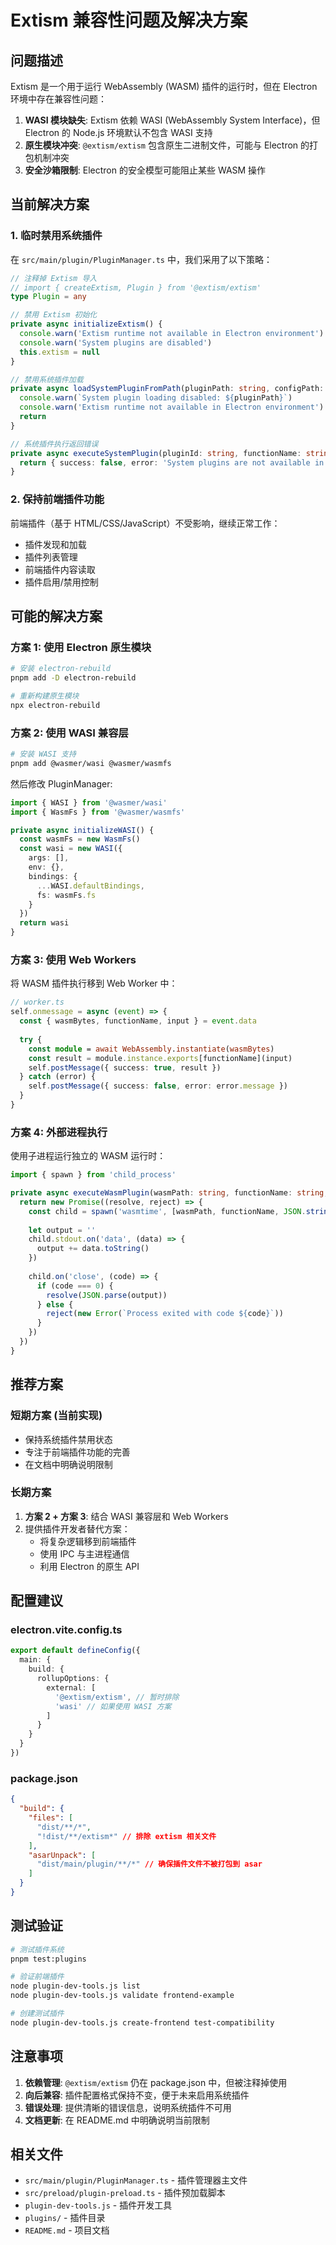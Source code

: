 # Extism 兼容性问题及解决方案

## 问题描述

Extism 是一个用于运行 WebAssembly (WASM) 插件的运行时，但在 Electron 环境中存在兼容性问题：

1. **WASI 模块缺失**: Extism 依赖 WASI (WebAssembly System Interface)，但 Electron 的 Node.js 环境默认不包含 WASI 支持
2. **原生模块冲突**: `@extism/extism` 包含原生二进制文件，可能与 Electron 的打包机制冲突
3. **安全沙箱限制**: Electron 的安全模型可能阻止某些 WASM 操作

## 当前解决方案

### 1. 临时禁用系统插件

在 `src/main/plugin/PluginManager.ts` 中，我们采用了以下策略：

```typescript
// 注释掉 Extism 导入
// import { createExtism, Plugin } from '@extism/extism'
type Plugin = any

// 禁用 Extism 初始化
private async initializeExtism() {
  console.warn('Extism runtime not available in Electron environment')
  console.warn('System plugins are disabled')
  this.extism = null
}

// 禁用系统插件加载
private async loadSystemPluginFromPath(pluginPath: string, configPath: string) {
  console.warn(`System plugin loading disabled: ${pluginPath}`)
  console.warn('Extism runtime not available in Electron environment')
  return
}

// 系统插件执行返回错误
private async executeSystemPlugin(pluginId: string, functionName: string, input?: any) {
  return { success: false, error: 'System plugins are not available in Electron environment' }
}
```

### 2. 保持前端插件功能

前端插件（基于 HTML/CSS/JavaScript）不受影响，继续正常工作：
- 插件发现和加载
- 插件列表管理
- 前端插件内容读取
- 插件启用/禁用控制

## 可能的解决方案

### 方案 1: 使用 Electron 原生模块

```bash
# 安装 electron-rebuild
pnpm add -D electron-rebuild

# 重新构建原生模块
npx electron-rebuild
```

### 方案 2: 使用 WASI 兼容层

```bash
# 安装 WASI 支持
pnpm add @wasmer/wasi @wasmer/wasmfs
```

然后修改 PluginManager:

```typescript
import { WASI } from '@wasmer/wasi'
import { WasmFs } from '@wasmer/wasmfs'

private async initializeWASI() {
  const wasmFs = new WasmFs()
  const wasi = new WASI({
    args: [],
    env: {},
    bindings: {
      ...WASI.defaultBindings,
      fs: wasmFs.fs
    }
  })
  return wasi
}
```

### 方案 3: 使用 Web Workers

将 WASM 插件执行移到 Web Worker 中：

```typescript
// worker.ts
self.onmessage = async (event) => {
  const { wasmBytes, functionName, input } = event.data
  
  try {
    const module = await WebAssembly.instantiate(wasmBytes)
    const result = module.instance.exports[functionName](input)
    self.postMessage({ success: true, result })
  } catch (error) {
    self.postMessage({ success: false, error: error.message })
  }
}
```

### 方案 4: 外部进程执行

使用子进程运行独立的 WASM 运行时：

```typescript
import { spawn } from 'child_process'

private async executeWasmPlugin(wasmPath: string, functionName: string, input: any) {
  return new Promise((resolve, reject) => {
    const child = spawn('wasmtime', [wasmPath, functionName, JSON.stringify(input)])
    
    let output = ''
    child.stdout.on('data', (data) => {
      output += data.toString()
    })
    
    child.on('close', (code) => {
      if (code === 0) {
        resolve(JSON.parse(output))
      } else {
        reject(new Error(`Process exited with code ${code}`))
      }
    })
  })
}
```

## 推荐方案

### 短期方案 (当前实现)
- 保持系统插件禁用状态
- 专注于前端插件功能的完善
- 在文档中明确说明限制

### 长期方案
1. **方案 2 + 方案 3**: 结合 WASI 兼容层和 Web Workers
2. 提供插件开发者替代方案：
   - 将复杂逻辑移到前端插件
   - 使用 IPC 与主进程通信
   - 利用 Electron 的原生 API

## 配置建议

### electron.vite.config.ts

```typescript
export default defineConfig({
  main: {
    build: {
      rollupOptions: {
        external: [
          '@extism/extism', // 暂时排除
          'wasi' // 如果使用 WASI 方案
        ]
      }
    }
  }
})
```

### package.json

```json
{
  "build": {
    "files": [
      "dist/**/*",
      "!dist/**/extism*" // 排除 extism 相关文件
    ],
    "asarUnpack": [
      "dist/main/plugin/**/*" // 确保插件文件不被打包到 asar
    ]
  }
}
```

## 测试验证

```bash
# 测试插件系统
pnpm test:plugins

# 验证前端插件
node plugin-dev-tools.js list
node plugin-dev-tools.js validate frontend-example

# 创建测试插件
node plugin-dev-tools.js create-frontend test-compatibility
```

## 注意事项

1. **依赖管理**: `@extism/extism` 仍在 package.json 中，但被注释掉使用
2. **向后兼容**: 插件配置格式保持不变，便于未来启用系统插件
3. **错误处理**: 提供清晰的错误信息，说明系统插件不可用
4. **文档更新**: 在 README.md 中明确说明当前限制

## 相关文件

- `src/main/plugin/PluginManager.ts` - 插件管理器主文件
- `src/preload/plugin-preload.ts` - 插件预加载脚本
- `plugin-dev-tools.js` - 插件开发工具
- `plugins/` - 插件目录
- `README.md` - 项目文档